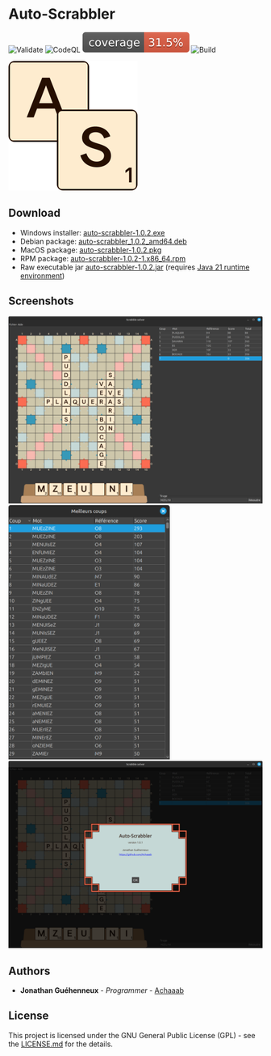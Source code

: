 # Auto-Scrabbler
![Validate](https://github.com/Achaaab/auto-scrabbler/actions/workflows/validate.yaml/badge.svg)
![CodeQL](https://github.com/Achaaab/auto-scrabbler/actions/workflows/github-code-scanning/codeql/badge.svg)
![Coverage](.github/badges/jacoco.svg)
![Build](https://github.com/Achaaab/auto-scrabbler/actions/workflows/build.yaml/badge.svg)

<img src="src/main/resources/icons/icon_256.png" width="256" alt="Auto-Scrabbler icon"/>

## Download
* Windows installer: [auto-scrabbler-1.0.2.exe](https://github.com/Achaaab/auto-scrabbler/releases/download/1.0.2/auto-scrabbler-1.0.2.exe)
* Debian package: [auto-scrabbler_1.0.2_amd64.deb](https://github.com/Achaaab/auto-scrabbler/releases/download/1.0.2/auto-scrabbler_1.0.2_amd64.deb)
* MacOS package: [auto-scrabbler-1.0.2.pkg](https://github.com/Achaaab/auto-scrabbler/releases/download/1.0.2/auto-scrabbler-1.0.2.pkg)
* RPM package: [auto-scrabbler-1.0.2-1.x86_64.rpm](https://github.com/Achaaab/auto-scrabbler/releases/download/1.0.2/auto-scrabbler-1.0.2-1.x86_64.rpm)
* Raw executable jar [auto-scrabbler-1.0.2.jar](https://github.com/Achaaab/auto-scrabbler/releases/download/1.0.2/auto-scrabbler-1.0.2.jar)
  (requires [Java 21 runtime environment](https://adoptium.net/fr/temurin/releases/?package=jre&version=21))

## Screenshots
<img src="data/screenshots/french_solver.png" width="1024" alt="gameplay screenshot"/>
<img src="data/screenshots/french_solver_moves.png" width="320" alt="about screenshot"/>
<img src="data/screenshots/about.png" width="1024" alt="about screenshot"/>

## Authors
* **Jonathan Guéhenneux** - *Programmer* - [Achaaab](https://github.com/Achaaab)

## License
This project is licensed under the GNU General Public License (GPL) - see the [LICENSE.md](LICENSE.md) for the details.
